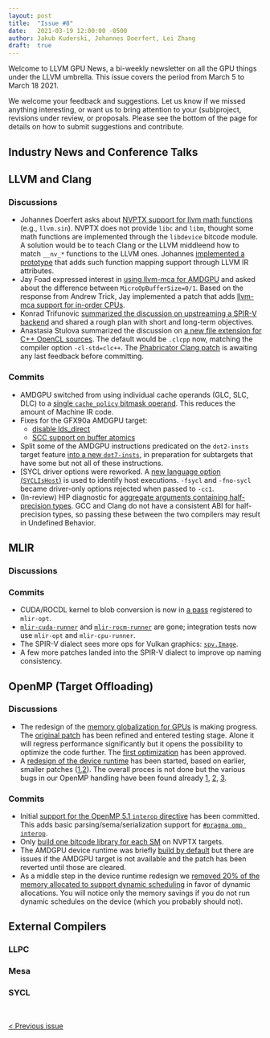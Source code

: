 ```yaml
---
layout: post
title:  "Issue #8"
date:   2021-03-19 12:00:00 -0500
author: Jakub Kuderski, Johannes Doerfert, Lei Zhang
draft:  true
---
```


Welcome to LLVM GPU News, a bi-weekly newsletter on all the GPU things under the LLVM umbrella.
This issue covers the period from March 5 to March 18 2021.

We welcome your feedback and suggestions. Let us know if we missed anything interesting, or want us to bring attention to your (sub)project, revisions under review, or proposals. Please see the bottom of the page for details on how to submit suggestions and contribute.


## Industry News and Conference Talks


##  LLVM and Clang

### Discussions
*  Johannes Doerfert asks about [NVPTX support for llvm math functions](https://lists.llvm.org/pipermail/llvm-dev/2021-March/149117.html) (e.g., `llvm.sin`). NVPTX does not provide `libc` and `libm`, thought some math functions are implemented through the `libdevice` bitcode module. A solution would be to teach Clang or the LLVM middleend how to match `__nv_*` functions to the LLVM ones. Johannes [implemented a prototype](https://reviews.llvm.org/D98516) that adds such function mapping support through LLVM IR attributes.
*  Jay Foad expressed interest in [using llvm-mca for AMDGPU](https://lists.llvm.org/pipermail/llvm-dev/2021-March/149068.html) and asked about the difference between `MicroOpBufferSize=0/1`. Based on the response from Andrew Trick, Jay implemented a patch that adds [llvm-mca support for in-order CPUs](https://reviews.llvm.org/D98356).
*  Konrad Trifunovic [summarized the discussion on upstreaming a SPIR-V backend](https://lists.llvm.org/pipermail/llvm-dev/2021-March/149175.html) and shared a rough plan with short and long-term objectives.
*  Anastasia Stulova summarized the discussion on [a new file extension for C++ OpenCL sources](https://lists.llvm.org/pipermail/cfe-dev/2021-March/067936.html). The default would be `.clcpp` now, matching the  compiler option `-cl-std=clc++`. The [Phabricator Clang patch](https://reviews.llvm.org/D96771) is awaiting any last feedback before committing.

### Commits

*  AMDGPU switched from using individual cache operands (GLC, SLC, DLC) to a [single `cache_policy` bitmask operand](https://reviews.llvm.org/D96469). This reduces the amount of Machine IR code.
*  Fixes for the GFX90a AMDGPU target:
   -  [disable lds_direct](https://reviews.llvm.org/D96469)
   -  [SCC support on buffer atomics](https://reviews.llvm.org/D98731)
*  Split some of the AMDGPU instructions predicated on the `dot2-insts` target feature [into a new `dot7-insts`](https://reviews.llvm.org/D98717), in preparation for subtargets that have some but not all of these instructions.
*  [SYCL driver options were reworked. A [new language option (`SYCLIsHost`)](https://reviews.llvm.org/D97717) is used to identify host executions. `-fsycl` and `-fno-sycl` became driver-only options rejected when passed to `-cc1`.
*  (In-review) HIP diagnostic for [aggregate arguments containing half-precision types](https://reviews.llvm.org/D98143). GCC and Clang do not have a consistent ABI for half-precision types, so passing these between the two compilers may result in Undefined Behavior.

## MLIR

### Discussions

### Commits

*  CUDA/ROCDL kernel to blob conversion is now in [a pass](https://reviews.llvm.org/D98279) registered to `mlir-opt`.
*  [`mlir-cuda-runner`](https://reviews.llvm.org/D98396) and [`mlir-rocm-runner`](https://reviews.llvm.org/D98447) are gone; integration tests now use `mlir-opt` and `mlir-cpu-runner`.
*  The SPIR-V dialect sees more ops for Vulkan graphics: [`spv.Image`](https://reviews.llvm.org/D98270).
*  A few more patches landed into the SPIR-V dialect to improve op naming consistency.



## OpenMP (Target Offloading)

### Discussions
 
 * The redesign of the [memory globalization for GPUs](https://reviews.llvm.org/D97680) is making progress. The [original patch](https://reviews.llvm.org/D90670) has been refined and entered testing stage. Alone it will regress performance significantly but it opens the possibility to optimize the code further. The [first optimization](https://reviews.llvm.org/D97818) has been approved.
 * A [redesign of the device runtime](https://github.com/jdoerfert/llvm-project/tree/feature/openmp_no_dynamic_device_schedule) has been started, based on earlier, smaller patches ([1](https://reviews.llvm.org/D98349),[2](https://reviews.llvm.org/D98678)). The overall proces is not done but the various bugs in our OpenMP handling have been found already [1](https://bugs.llvm.org/show_bug.cgi?id=49649), [2](https://bugs.llvm.org/show_bug.cgi?id=49636), [3](https://bugs.llvm.org/show_bug.cgi?id=49468).

### Commits

*  Initial [support for the OpenMP 5.1 `interop` directive](https://reviews.llvm.org/D98558) has been committed. This adds basic parsing/sema/serialization support for [`#pragma omp interop`](https://www.openmp.org/spec-html/5.1/openmpsu71.html).
*  Only [build one bitcode library for each SM](https://reviews.llvm.org/D97198) on NVPTX targets.
 * The AMDGPU device runtime was briefly [build by default](https://reviews.llvm.org/D98658) but there are issues if the AMDGPU target is not available and the patch has been reverted until those are cleared.
 * As a middle step in the device runtime redesign we [removed 20% of the memory allocated to support dynamic scheduling](https://reviews.llvm.org/D98678) in favor of dynamic allocations. You will notice only the memory savings if you do not run dynamic schedules on the device (which you probably should not).


## External Compilers

### LLPC

### Mesa

### SYCL

<br/>
<p style="text-align:left;">
    <a href="{% post_url 2021-03-05-issue-7 %}"> < Previous issue</a>
    <span style="float:right;">
        <!--<a href="{% post_url 2021-03-19-issue-8 %}"> Next issue > </a>-->
    </span>
</p>
